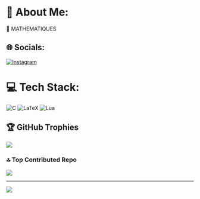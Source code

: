 # 💫 About Me:
🔭 MATHEMATIQUES


## 🌐 Socials:
[![Instagram](https://img.shields.io/badge/Instagram-%23E4405F.svg?logo=Instagram&logoColor=white)](https://instagram.com/theo.darvoux) 

# 💻 Tech Stack:
![C](https://img.shields.io/badge/c-%2300599C.svg?style=for-the-badge&logo=c&logoColor=white) ![LaTeX](https://img.shields.io/badge/latex-%23008080.svg?style=for-the-badge&logo=latex&logoColor=white) ![Lua](https://img.shields.io/badge/lua-%232C2D72.svg?style=for-the-badge&logo=lua&logoColor=white)

## 🏆 GitHub Trophies
![](https://github-profile-trophy.vercel.app/?username=theo-darvoux&theme=radical&no-frame=false&no-bg=true&margin-w=4)

### 🔝 Top Contributed Repo
![](https://github-contributor-stats.vercel.app/api?username=theo-darvoux&limit=5&theme=dark&combine_all_yearly_contributions=true)

---
[![](https://visitcount.itsvg.in/api?id=theo-darvoux&icon=0&color=0)](https://visitcount.itsvg.in)

<!-- Proudly created with GPRM ( https://gprm.itsvg.in ) -->
